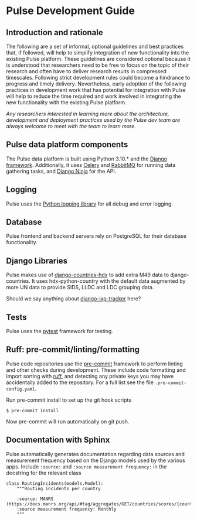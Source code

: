 # Pulse Development Guide

## Introduction and rationale

The following are a set of informal, optional guidelines and best practices that, if followed, will help to simplify integration of new functionality into the existing Pulse platform. These guidelines are considered optional because it is understood that researchers need to be free to focus on the topic of their research and often have to deliver research results in compressed timescales. Following strict development rules could become a hindrance to progress and timely delivery. Nevertheless, early adoption of the following practices in development work that has potential for integration with Pulse will help to reduce the time required and work involved in integrating the new functionality with the existing Pulse platform.

*Any researchers interested in learning more about the architecture, development and deployment practices used by the Pulse dev team are always welcome to meet with the team to learn more.*

## Pulse data platform components

The Pulse data platform is built using Python 3.10.* and the [Django framework](https://www.djangoproject.com/). Additionally, it uses [Celery](https://docs.celeryq.dev/en/stable/index.html) and [RabbitMQ](https://www.rabbitmq.com/docs) for running data gathering tasks, and [Django Ninja](https://django-ninja.dev/) for the API.

## Logging

Pulse uses the [Python logging library](https://docs.python.org/3/library/logging.html) for all debug and error logging.

## Database

Pulse frontend and backend servers rely on PostgreSQL for their database functionality.

## Django Libraries

Pulse makes use of [django-countries-hdx](https://github.com/InternetSociety/django-countries-hdx) to add extra M49 data to django-countries.
It uses hdx-python-country with the default data augmented by more UN data to provide SIDS, LLDC and LDC grouping data.

Should we say anything about [django-ixp-tracker](https://github.com/InternetSociety/django-ixp-tracker) here?

## Tests

Pulse uses the [pytest](https://docs.pytest.org/en/stable/) framework for testing.

## Ruff: pre-commit/linting/formatting

Pulse code repositories use the [pre-commit](https://pre-commit.com/) framework to perform linting and other checks during development. These include code formatting and import sorting with [ruff](https://docs.astral.sh/ruff/), and detecting any private keys you may have accidentally added to the repository. For a full list see the file `.pre-commit-config.yaml`.

Run pre-commit install to set up the git hook scripts

```
$ pre-commit install
```

Now pre-commit will run automatically on git push.

## Documentation with Sphinx

Pulse automatically generates documentation regarding data sources and measurement frequency based on the Django models used by the various apps.
Include `:source:` and `:source measurement frequency:` in the docstring for the relevant class

```
class RoutingIncidents(models.Model):
    """Routing incidents per country

    :source: MANRS (https://docs.manrs.org/api/#tag/aggregates/GET/countries/scores/{country})
    :source measurement frequency: Monthly
    """
```

